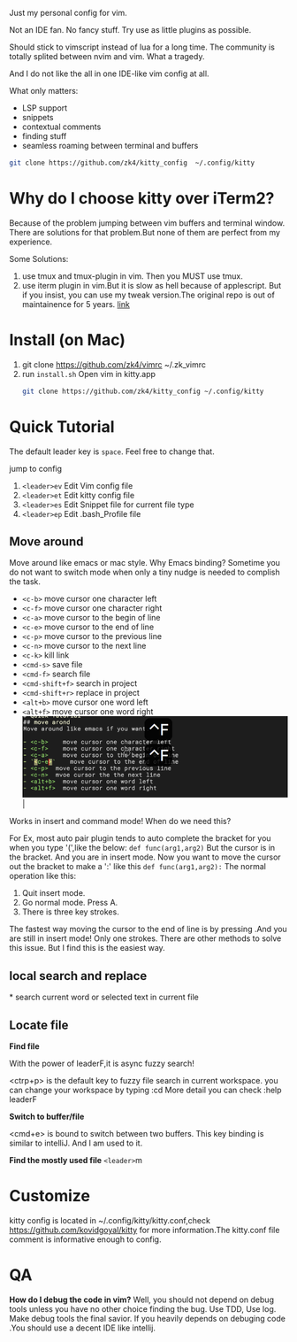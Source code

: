 Just my personal config for vim.

Not an IDE fan. No fancy stuff. Try use as little plugins as possible.

Should stick to vimscript instead of lua for a long time. The community is totally splited between nvim and vim. What a tragedy.

And I do not like the all in one IDE-like vim config at all.

What only matters:
- LSP support
- snippets
- contextual comments
- finding stuff
- seamless roaming between terminal and buffers



``` bash
git clone https://github.com/zk4/kitty_config  ~/.config/kitty

```

# Why do I choose kitty over iTerm2?
Because of the problem jumping between vim buffers and terminal window.
There are solutions for that problem.But none of them are perfect from my experience.

Some Solutions:
1. use tmux and tmux-plugin in vim. Then you MUST use tmux.
2. use iterm plugin in vim.But it is slow as hell because of applescript. But if you insist, you can use my tweak version.The original repo is out of maintainence for 5 years.  [link](https://github.com/zk4/vim-iterm2-navigator)


# Install  (on Mac)
1. git clone https://github.com/zk4/vimrc ~/.zk_vimrc
1. run `install.sh` Open vim in kitty.app
   ``` bash
   git clone https://github.com/zk4/kitty_config ~/.config/kitty
   ```


# Quick Tutorial
The default leader key is `space`. Feel free to change that.

jump to  config

1. `<leader>ev`   Edit Vim config file
1. `<leader>et`   Edit kitty config file
1. `<leader>es`   Edit Snippet file for current file type
1. `<leader>ep`   Edit .bash_Profile file


## Move around
Move around like emacs or mac style. Why Emacs binding? Sometime you do not want to switch mode when only a tiny nudge is needed to complish the task.


- `<c-b>`          move cursor one character left
- `<c-f>`          move cursor one character right
- `<c-a>`          move cursor to the begin of line
- `<c-e>`          move cursor to the end of line
- `<c-p>`          move cursor to the previous line
- `<c-n>`          move cursor to the next line
- `<c-k>`          kill link
- `<cmd-s>`        save file
- `<cmd-f>`        search file
- `<cmd-shift+f>`  search in project
- `<cmd-shift+r>`  replace in project
- `<alt+b>`        move cursor one word left
- `<alt+f>`        move cursor one word right
![movement](https://github.com/zk4/vimrc/blob/master/imgs/movement.gif)|

Works in insert and command mode!
When do we need this?

For Ex, most auto pair plugin tends to auto complete the bracket for you when you type '(',like the below:
    ` def func(arg1,arg2) `
    But the cursor is in the bracket. And you are in insert mode.
    Now you want to move the cursor out the bracket to make a ':' like this
    ` def func(arg1,arg2): `
The normal operation like this:

1. Quit insert mode.
2. Go normal mode. Press A.
3. There is three key strokes.

The fastest way moving the cursor to the end of line is by pressing <c-a>.And you are still in insert mode! Only one strokes.
There are other methods to solve this issue. But I find this is the easiest way.

## local search and replace
\*   search  current word or selected text in current file




## Locate file
**Find file**

With the power of leaderF,it is async fuzzy search!

<ctrp+p> is the default key to fuzzy file search in current workspace. you can change your workspace by typing
:cd <where you want to locate>
More detail you can check :help leaderF

**Switch to buffer/file**

<cmd+e>  is bound to switch between two buffers.  This key binding is similar to intelliJ. And I am used to it.

**Find the mostly used file**
`<leader>`m



# Customize
kitty config is located in ~/.config/kitty/kitty.conf,check https://github.com/kovidgoyal/kitty for more information.The kitty.conf file comment is informative enough to config.


# QA
**How do I debug the code in vim?**
Well, you should not depend on debug tools unless you have no other choice finding the bug.
Use TDD, Use log. Make debug tools the final savior. If you heavily depends on debuging code .You should use a decent IDE like intellij.



